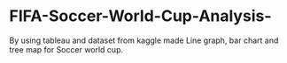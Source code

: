 # FIFA-Soccer-World-Cup-Analysis-
By using tableau and dataset from kaggle made Line graph, bar chart and tree map for Soccer world cup.
